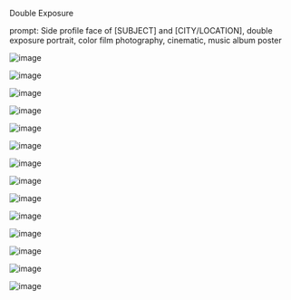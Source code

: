 Double Exposure 

prompt:  Side profile face of [SUBJECT] and [CITY/LOCATION], double exposure portrait, color film photography, cinematic, music album poster


![image](https://github.com/user-attachments/assets/aea5681b-268e-43d9-a6ce-0ba74a318767)

![image](https://github.com/user-attachments/assets/42db28c2-635c-42de-be81-fed1a7dba525)

![image](https://github.com/user-attachments/assets/27c51486-06c5-4eca-a8ad-5fd581a6186a)

![image](https://github.com/user-attachments/assets/accc4081-5844-4961-ab27-c7b8a0a2beaf)

![image](https://github.com/user-attachments/assets/8e141751-8d55-4833-9f19-8480ce53b205)

![image](https://github.com/user-attachments/assets/32fa7696-ea0f-4986-b5c6-42e73e2a5081)

![image](https://github.com/user-attachments/assets/7cc169f4-99b9-46eb-8ea6-07b52c6f8ea1)

![image](https://github.com/user-attachments/assets/47442057-06c7-4132-8b5c-5f0d8e75d354)

![image](https://github.com/user-attachments/assets/414b9c53-502c-442d-b31b-99985f59a457)


![image](https://github.com/user-attachments/assets/64476e68-e441-4130-9ad0-b5665bac7c62)

![image](https://github.com/user-attachments/assets/1fd2fef2-df9e-44f5-a2b5-57ba4f842eb2)

![image](https://github.com/user-attachments/assets/8e71606c-cbaf-40f1-bb20-772c6e14a9c2)

![image](https://github.com/user-attachments/assets/c9de2164-0462-44e8-b578-aa4cc2872eb1)

![image](https://github.com/user-attachments/assets/cc4af72a-feaf-4e53-bde1-808838a1ff45)

